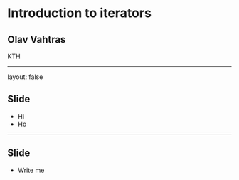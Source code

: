 <script type="text/javascript"
  src="https://cdn.mathjax.org/mathjax/latest/MathJax.js?config=TeX-AMS-MML_HTMLorMML">
</script>
# Introduction to iterators

## Olav Vahtras

KTH

---

layout: false

## Slide

- Hi
- Ho

---

## Slide

- Write me
